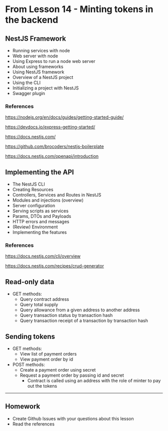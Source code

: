 # From Lesson 14 - Minting tokens in the backend

## NestJS Framework

- Running services with node
- Web server with node
- Using Express to run a node web server
- About using frameworks
- Using NestJS framework
- Overview of a NestJS project
- Using the CLI
- Initializing a project with NestJS
- Swagger plugin

### References

<https://nodejs.org/en/docs/guides/getting-started-guide/>

<https://devdocs.io/express-getting-started/>

<https://docs.nestjs.com/>

<https://github.com/brocoders/nestjs-boilerplate>

<https://docs.nestjs.com/openapi/introduction>

## Implementing the API

- The NestJS CLI
- Creating Resources
- Controllers, Services and Routes in NestJS
- Modules and injections (overview)
- Server configuration
- Serving scripts as services
- Params, DTOs and Payloads
- HTTP errors and messages
- (Review) Environment
- Implementing the features

### References

<https://docs.nestjs.com/cli/overview>

<https://docs.nestjs.com/recipes/crud-generator>

## Read-only data

- GET methods:
  - Query contract address
  - Query total supply
  - Query allowance from a given address to another address
  - Query transaction status by transaction hash
  - Query transaction receipt of a transaction by transaction hash

## Sending tokens

- GET methods:
  - View list of payment orders
  - View payment order by id
- POST methods:
  - Create a payment order using secret
  - Request a payment order by passing id and secret
    - Contract is called using an address with the role of minter to pay out the tokens

---

## Homework

- Create Github Issues with your questions about this lesson
- Read the references
